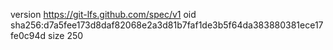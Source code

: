 version https://git-lfs.github.com/spec/v1
oid sha256:d7a5fee173d8daf82068e2a3d81b7faf1de3b5f64da383880381ece17fe0c94d
size 250

